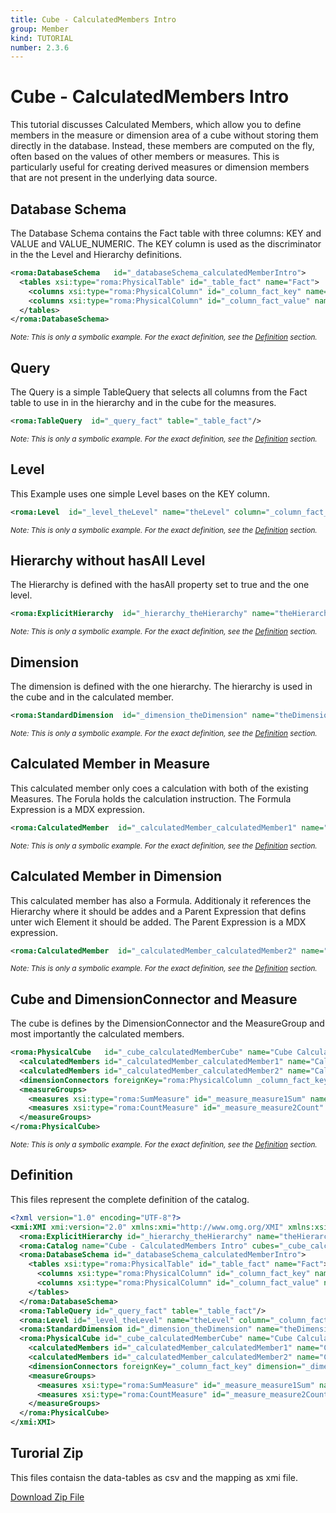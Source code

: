 ```yaml
---
title: Cube - CalculatedMembers Intro
group: Member
kind: TUTORIAL
number: 2.3.6
---
```

# Cube - CalculatedMembers Intro

This tutorial discusses Calculated Members, which allow you to define members in the measure or dimension area of a cube without storing them directly in the database. Instead, these members are computed on the fly, often based on the values of other members or measures. This is particularly useful for creating derived measures or dimension members that are not present in the underlying data source.



## Database Schema

The Database Schema contains the Fact table with three columns: KEY and VALUE and VALUE_NUMERIC. The KEY column is used as the discriminator in the the Level and Hierarchy definitions.


```xml
<roma:DatabaseSchema   id="_databaseSchema_calculatedMemberIntro">
  <tables xsi:type="roma:PhysicalTable" id="_table_fact" name="Fact">
    <columns xsi:type="roma:PhysicalColumn" id="_column_fact_key" name="KEY"/>
    <columns xsi:type="roma:PhysicalColumn" id="_column_fact_value" name="VALUE" type="Integer"/>
  </tables>
</roma:DatabaseSchema>

```
*<small>Note: This is only a symbolic example. For the exact definition, see the [Definition](#definition) section.</small>*
## Query

The Query is a simple TableQuery that selects all columns from the Fact table to use in in the hierarchy and in the cube for the measures.


```xml
<roma:TableQuery  id="_query_fact" table="_table_fact"/>

```
*<small>Note: This is only a symbolic example. For the exact definition, see the [Definition](#definition) section.</small>*
## Level

This Example uses one simple Level bases on the KEY column.


```xml
<roma:Level  id="_level_theLevel" name="theLevel" column="_column_fact_key"/>

```
*<small>Note: This is only a symbolic example. For the exact definition, see the [Definition](#definition) section.</small>*
## Hierarchy without hasAll Level

The Hierarchy is defined with the hasAll property set to true and the one level.


```xml
<roma:ExplicitHierarchy  id="_hierarchy_theHierarchy" name="theHierarchy" primaryKey="_column_fact_key" query="_query_fact" levels="_level_theLevel"/>

```
*<small>Note: This is only a symbolic example. For the exact definition, see the [Definition](#definition) section.</small>*
## Dimension

The dimension is defined with the one hierarchy. The hierarchy is used in the cube and in the calculated member.


```xml
<roma:StandardDimension  id="_dimension_theDimension" name="theDimension" hierarchies="roma:ExplicitHierarchy _hierarchy_theHierarchy"/>

```
*<small>Note: This is only a symbolic example. For the exact definition, see the [Definition](#definition) section.</small>*
## Calculated Member in Measure

This calculated member only coes a calculation with both of the existing Measures. The Forula holds the calculation instruction. The Formula Expression is a MDX expression.


```xml
<roma:CalculatedMember  id="_calculatedMember_calculatedMember1" name="Calculated Member 1" formula="[Measures].[Measure1-Sum] / [Measures].[Measure2-Count]"/>

```
*<small>Note: This is only a symbolic example. For the exact definition, see the [Definition](#definition) section.</small>*
## Calculated Member in Dimension

This calculated member has also a Formula. Additionaly it references the Hierarchy where it should be addes and a Parent Expression that defins unter wich Element it should be added. The Parent Expression is a MDX expression.



```xml
<roma:CalculatedMember  id="_calculatedMember_calculatedMember2" name="Calculated Member 2" formula="[Measures].[Measure1-Sum] / [Measures].[Measure2-Count]" parent="[theDimension].[theHierarchy].[All theHierarchys]" hierarchy="roma:ExplicitHierarchy _hierarchy_theHierarchy"/>

```
*<small>Note: This is only a symbolic example. For the exact definition, see the [Definition](#definition) section.</small>*
## Cube and DimensionConnector and Measure

The cube is defines by the DimensionConnector and the MeasureGroup and most importantly the calculated members.


```xml
<roma:PhysicalCube   id="_cube_calculatedMemberCube" name="Cube CalculatedMember" query="_query_fact">
  <calculatedMembers id="_calculatedMember_calculatedMember1" name="Calculated Member 1" formula="[Measures].[Measure1-Sum] / [Measures].[Measure2-Count]"/>
  <calculatedMembers id="_calculatedMember_calculatedMember2" name="Calculated Member 2" formula="[Measures].[Measure1-Sum] / [Measures].[Measure2-Count]" parent="[theDimension].[theHierarchy].[All theHierarchys]" hierarchy="roma:ExplicitHierarchy _hierarchy_theHierarchy"/>
  <dimensionConnectors foreignKey="roma:PhysicalColumn _column_fact_key" dimension="roma:StandardDimension _dimension_theDimension" id="_dimensionConnector_theDimension"/>
  <measureGroups>
    <measures xsi:type="roma:SumMeasure" id="_measure_measure1Sum" name="Measure1-Sum" column="_column_fact_value"/>
    <measures xsi:type="roma:CountMeasure" id="_measure_measure2Count" name="Measure2-Count" column="_column_fact_value"/>
  </measureGroups>
</roma:PhysicalCube>

```
*<small>Note: This is only a symbolic example. For the exact definition, see the [Definition](#definition) section.</small>*

## Definition

This files represent the complete definition of the catalog.

```xml
<?xml version="1.0" encoding="UTF-8"?>
<xmi:XMI xmi:version="2.0" xmlns:xmi="http://www.omg.org/XMI" xmlns:xsi="http://www.w3.org/2001/XMLSchema-instance" xmlns:roma="https://www.daanse.org/spec/org.eclipse.daanse.rolap.mapping">
  <roma:ExplicitHierarchy id="_hierarchy_theHierarchy" name="theHierarchy" primaryKey="_column_fact_key" query="_query_fact" levels="_level_theLevel"/>
  <roma:Catalog name="Cube - CalculatedMembers Intro" cubes="_cube_calculatedMemberCube" dbschemas="_databaseSchema_calculatedMemberIntro"/>
  <roma:DatabaseSchema id="_databaseSchema_calculatedMemberIntro">
    <tables xsi:type="roma:PhysicalTable" id="_table_fact" name="Fact">
      <columns xsi:type="roma:PhysicalColumn" id="_column_fact_key" name="KEY"/>
      <columns xsi:type="roma:PhysicalColumn" id="_column_fact_value" name="VALUE" type="Integer"/>
    </tables>
  </roma:DatabaseSchema>
  <roma:TableQuery id="_query_fact" table="_table_fact"/>
  <roma:Level id="_level_theLevel" name="theLevel" column="_column_fact_key"/>
  <roma:StandardDimension id="_dimension_theDimension" name="theDimension" hierarchies="_hierarchy_theHierarchy"/>
  <roma:PhysicalCube id="_cube_calculatedMemberCube" name="Cube CalculatedMember" query="_query_fact">
    <calculatedMembers id="_calculatedMember_calculatedMember1" name="Calculated Member 1" formula="[Measures].[Measure1-Sum] / [Measures].[Measure2-Count]"/>
    <calculatedMembers id="_calculatedMember_calculatedMember2" name="Calculated Member 2" formula="[Measures].[Measure1-Sum] / [Measures].[Measure2-Count]" parent="[theDimension].[theHierarchy].[All theHierarchys]" hierarchy="_hierarchy_theHierarchy"/>
    <dimensionConnectors foreignKey="_column_fact_key" dimension="_dimension_theDimension" id="_dimensionConnector_theDimension"/>
    <measureGroups>
      <measures xsi:type="roma:SumMeasure" id="_measure_measure1Sum" name="Measure1-Sum" column="_column_fact_value"/>
      <measures xsi:type="roma:CountMeasure" id="_measure_measure2Count" name="Measure2-Count" column="_column_fact_value"/>
    </measureGroups>
  </roma:PhysicalCube>
</xmi:XMI>

```



## Turorial Zip
This files contaisn the data-tables as csv and the mapping as xmi file.

<a href="./zip/tutorial.cube.calculatedmember.intro.zip" download>Download Zip File</a>
